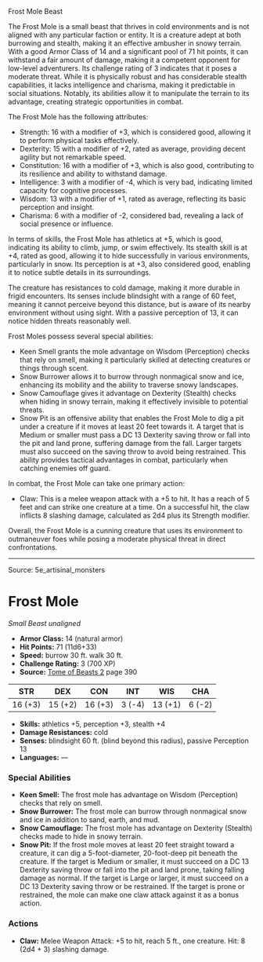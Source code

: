 <MonsterName/>Frost Mole</MonsterName>
<CreatureType/>Beast</CreatureType>

<summary>The Frost Mole is a small beast that thrives in cold environments and is not aligned with any particular faction or entity. It is a creature adept at both burrowing and stealth, making it an effective ambusher in snowy terrain. With a good Armor Class of 14 and a significant pool of 71 hit points, it can withstand a fair amount of damage, making it a competent opponent for low-level adventurers. Its challenge rating of 3 indicates that it poses a moderate threat. While it is physically robust and has considerable stealth capabilities, it lacks intelligence and charisma, making it predictable in social situations. Notably, its abilities allow it to manipulate the terrain to its advantage, creating strategic opportunities in combat.</summary>

<detail>

The Frost Mole has the following attributes: 

- Strength: 16 with a modifier of +3, which is considered good, allowing it to perform physical tasks effectively. 
- Dexterity: 15 with a modifier of +2, rated as average, providing decent agility but not remarkable speed. 
- Constitution: 16 with a modifier of +3, which is also good, contributing to its resilience and ability to withstand damage. 
- Intelligence: 3 with a modifier of -4, which is very bad, indicating limited capacity for cognitive processes. 
- Wisdom: 13 with a modifier of +1, rated as average, reflecting its basic perception and insight. 
- Charisma: 6 with a modifier of -2, considered bad, revealing a lack of social presence or influence.

In terms of skills, the Frost Mole has athletics at +5, which is good, indicating its ability to climb, jump, or swim effectively. Its stealth skill is at +4, rated as good, allowing it to hide successfully in various environments, particularly in snow. Its perception is at +3, also considered good, enabling it to notice subtle details in its surroundings.

The creature has resistances to cold damage, making it more durable in frigid encounters. Its senses include blindsight with a range of 60 feet, meaning it cannot perceive beyond this distance, but is aware of its nearby environment without using sight. With a passive perception of 13, it can notice hidden threats reasonably well.

Frost Moles possess several special abilities:

- Keen Smell grants the mole advantage on Wisdom (Perception) checks that rely on smell, making it particularly skilled at detecting creatures or things through scent.
- Snow Burrower allows it to burrow through nonmagical snow and ice, enhancing its mobility and the ability to traverse snowy landscapes.
- Snow Camouflage gives it advantage on Dexterity (Stealth) checks when hiding in snowy terrain, making it effectively invisible to potential threats.
- Snow Pit is an offensive ability that enables the Frost Mole to dig a pit under a creature if it moves at least 20 feet towards it. A target that is Medium or smaller must pass a DC 13 Dexterity saving throw or fall into the pit and land prone, suffering damage from the fall. Larger targets must also succeed on the saving throw to avoid being restrained. This ability provides tactical advantages in combat, particularly when catching enemies off guard.

In combat, the Frost Mole can take one primary action:

- Claw: This is a melee weapon attack with a +5 to hit. It has a reach of 5 feet and can strike one creature at a time. On a successful hit, the claw inflicts 8 slashing damage, calculated as 2d4 plus its Strength modifier.

Overall, the Frost Mole is a cunning creature that uses its environment to outmaneuver foes while posing a moderate physical threat in direct confrontations.</detail>



---

Source: 5e_artisinal_monsters

# Frost Mole

*Small* *Beast* *unaligned*

- **Armor Class:** 14 (natural armor)
- **Hit Points:** 71 (11d6+33)
- **Speed:** burrow 30 ft. walk 30 ft.
- **Challenge Rating:** 3 (700 XP)
- **Source:** [Tome of Beasts 2](https://koboldpress.com/kpstore/product/tome-of-beasts-2-for-5th-edition) page 390

| STR | DEX | CON | INT | WIS | CHA |
| --- | --- | --- | --- | --- | --- |
| 16 (+3) | 15 (+2) | 16 (+3) | 3 (-4) | 13 (+1) | 6 (-2) |

- **Skills:** athletics +5, perception +3, stealth +4
- **Damage Resistances:** cold
- **Senses:** blindsight 60 ft. (blind beyond this radius), passive Perception 13
- **Languages:** —

### Special Abilities

- **Keen Smell:** The frost mole has advantage on Wisdom (Perception) checks that rely on smell.
- **Snow Burrower:** The frost mole can burrow through nonmagical snow and ice in addition to sand, earth, and mud.
- **Snow Camouflage:** The frost mole has advantage on Dexterity (Stealth) checks made to hide in snowy terrain.
- **Snow Pit:** If the frost mole moves at least 20 feet straight toward a creature, it can dig a 5-foot-diameter, 20-foot-deep pit beneath the creature. If the target is Medium or smaller, it must succeed on a DC 13 Dexterity saving throw or fall into the pit and land prone, taking falling damage as normal. If the target is Large or larger, it must succeed on a DC 13 Dexterity saving throw or be restrained. If the target is prone or restrained, the mole can make one claw attack against it as a bonus action.

### Actions

- **Claw:** Melee Weapon Attack: +5 to hit, reach 5 ft., one creature. Hit: 8 (2d4 + 3) slashing damage.




